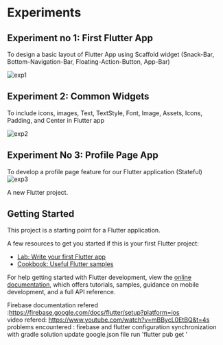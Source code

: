 # Experiments 
## Experiment no 1:  First Flutter App
To design a basic layout of Flutter App using Scaffold widget (Snack-Bar, Bottom-Navigation-Bar, Floating-Action-Button, App-Bar)

![exp1](https://github.com/dhaneshwaritendle/MAD_PWA/assets/110600266/9a84ca10-3a5a-47c8-80ee-dd07d8928a6b)


## Experiment 2: Common Widgets
To include icons, images, Text, TextStyle, Font, Image, Assets, Icons, Padding, and Center  in Flutter app

 ![exp2](https://github.com/dhaneshwaritendle/MAD_PWA/assets/110600266/dc61a1b9-d03b-4cf7-b13b-5bf6933f466b)

## Experiment No 3: Profile Page App
To develop a profile page feature for our Flutter application (Stateful)
![exp3](https://github.com/dhaneshwaritendle/MAD_PWA/assets/110600266/255d2df2-3b62-4b40-a55b-e4d628c940d5)


A new Flutter project.

## Getting Started

This project is a starting point for a Flutter application.

A few resources to get you started if this is your first Flutter project:

- [Lab: Write your first Flutter app](https://docs.flutter.dev/get-started/codelab)
- [Cookbook: Useful Flutter samples](https://docs.flutter.dev/cookbook)

For help getting started with Flutter development, view the
[online documentation](https://docs.flutter.dev/), which offers tutorials,
samples, guidance on mobile development, and a full API reference.

Firebase documentation refered :https://firebase.google.com/docs/flutter/setup?platform=ios
<br>
video refered: https://www.youtube.com/watch?v=mBBycL0EtBQ&t=4s <br>
problems encountered : firebase and flutter configuration 
synchronization with gradle solution update google.json file run 'flutter pub get '

